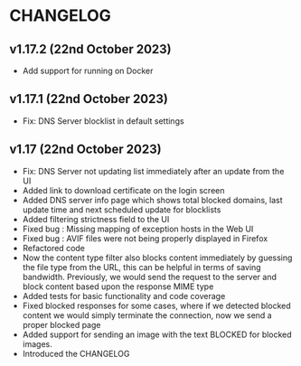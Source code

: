 # CHANGELOG

## v1.17.2 (22nd October 2023)

- Add support for running on Docker

## v1.17.1 (22nd October 2023)

- Fix: DNS Server blocklist in default settings

## v1.17 (22nd October 2023)

- Fix: DNS Server not updating list immediately after an update from the UI
- Added link to download certificate on the login screen
- Added DNS server info page which shows total blocked domains, last update time and next scheduled update for blocklists
- Added filtering strictness field to the UI
- Fixed bug : Missing mapping of exception hosts in the Web UI
- Fixed bug : AVIF files were not being properly displayed in Firefox
- Refactored code
- Now the content type filter also blocks content immediately by guessing the file type from the URL, this can be helpful in terms of saving bandwidth. Previously, we would send the request to the server and block content based upon the response MIME type
- Added tests for basic functionality and code coverage
- Fixed blocked responses for some cases, where if we detected blocked content we would simply terminate the connection, now we send a proper blocked page
- Added support for sending an image with the text BLOCKED for blocked images.
- Introduced the CHANGELOG
